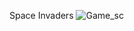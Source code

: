 Space Invaders
![Game_sc](https://user-images.githubusercontent.com/80106093/149663411-fa496c49-fc14-4d3c-b067-b2bf1109e519.png)
